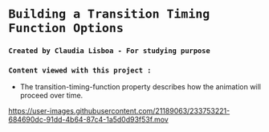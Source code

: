 # `Building a Transition Timing Function Options`

### `Created by Claudia Lisboa - For studying purpose` 

### `Content viewed with this project :`
- The transition-timing-function property describes how the animation will proceed over time.


https://user-images.githubusercontent.com/21189063/233753221-684690dc-91dd-4b64-87c4-1a5d0d93f53f.mov

